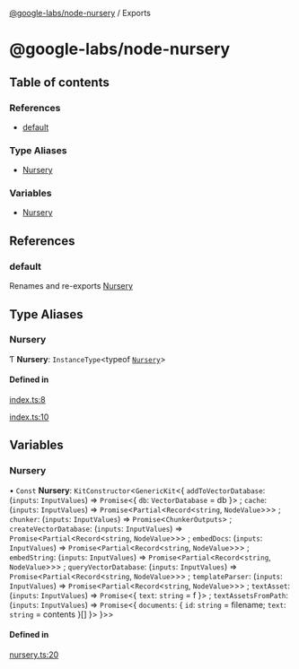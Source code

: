 [@google-labs/node-nursery](README.md) / Exports

# @google-labs/node-nursery

## Table of contents

### References

- [default](modules.md#default)

### Type Aliases

- [Nursery](modules.md#nursery)

### Variables

- [Nursery](modules.md#nursery-1)

## References

### default

Renames and re-exports [Nursery](modules.md#nursery-1)

## Type Aliases

### Nursery

Ƭ **Nursery**: `InstanceType`\<typeof [`Nursery`](modules.md#nursery-1)\>

#### Defined in

[index.ts:8](https://github.com/breadboard-ai/breadboard/blob/4af8d5b0/packages/node-nursery/src/index.ts#L8)

[index.ts:10](https://github.com/breadboard-ai/breadboard/blob/4af8d5b0/packages/node-nursery/src/index.ts#L10)

## Variables

### Nursery

• `Const` **Nursery**: `KitConstructor`\<`GenericKit`\<\{ `addToVectorDatabase`: (`inputs`: `InputValues`) => `Promise`\<\{ `db`: `VectorDatabase` = db }\> ; `cache`: (`inputs`: `InputValues`) => `Promise`\<`Partial`\<`Record`\<`string`, `NodeValue`\>\>\> ; `chunker`: (`inputs`: `InputValues`) => `Promise`\<`ChunkerOutputs`\> ; `createVectorDatabase`: (`inputs`: `InputValues`) => `Promise`\<`Partial`\<`Record`\<`string`, `NodeValue`\>\>\> ; `embedDocs`: (`inputs`: `InputValues`) => `Promise`\<`Partial`\<`Record`\<`string`, `NodeValue`\>\>\> ; `embedString`: (`inputs`: `InputValues`) => `Promise`\<`Partial`\<`Record`\<`string`, `NodeValue`\>\>\> ; `queryVectorDatabase`: (`inputs`: `InputValues`) => `Promise`\<`Partial`\<`Record`\<`string`, `NodeValue`\>\>\> ; `templateParser`: (`inputs`: `InputValues`) => `Promise`\<`Partial`\<`Record`\<`string`, `NodeValue`\>\>\> ; `textAsset`: (`inputs`: `InputValues`) => `Promise`\<\{ `text`: `string` = f }\> ; `textAssetsFromPath`: (`inputs`: `InputValues`) => `Promise`\<\{ `documents`: \{ `id`: `string` = filename; `text`: `string` = contents }[]  }\>  }\>\>

#### Defined in

[nursery.ts:20](https://github.com/breadboard-ai/breadboard/blob/4af8d5b0/packages/node-nursery/src/nursery.ts#L20)

